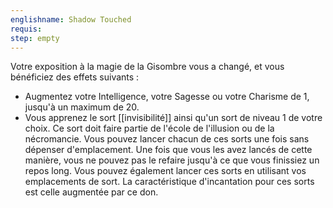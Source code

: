 ```yaml
---
englishname: Shadow Touched
requis:
step: empty
---
```

Votre exposition à la magie de la Gisombre vous a changé, et vous bénéficiez des effets suivants : 

 - Augmentez votre Intelligence, votre Sagesse ou votre Charisme de 1, jusqu'à un maximum de 20.
 - Vous apprenez le sort [[invisibilité]] ainsi qu'un sort de niveau 1 de votre choix. Ce sort doit faire partie de l'école de l'illusion ou de la nécromancie. Vous pouvez lancer chacun de ces sorts une fois sans dépenser d'emplacement. Une fois que vous les avez lancés de cette manière, vous ne pouvez pas le refaire jusqu'à ce que vous finissiez un repos long. Vous pouvez également lancer ces sorts en utilisant vos emplacements de sort. La caractéristique d'incantation pour ces sorts est celle augmentée par ce don.

